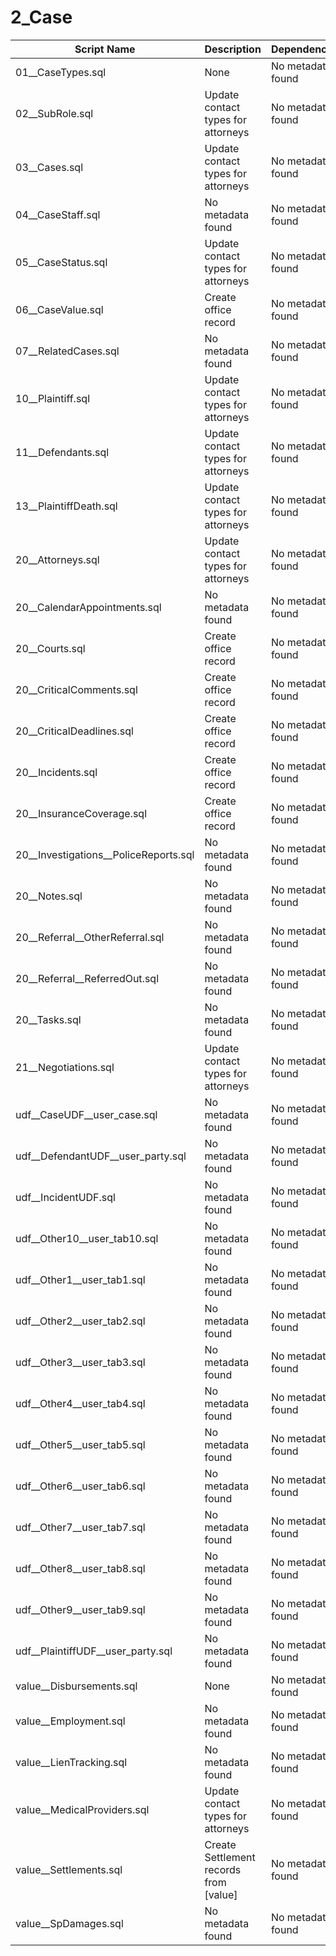 # 2_Case

| Script Name | Description | Dependencies |
|-------------|-------------|-------------|
| 01__CaseTypes.sql | None | No metadata found |
| 02__SubRole.sql | Update contact types for attorneys | No metadata found |
| 03__Cases.sql | Update contact types for attorneys | No metadata found |
| 04__CaseStaff.sql | No metadata found | No metadata found |
| 05__CaseStatus.sql | Update contact types for attorneys | No metadata found |
| 06__CaseValue.sql | Create office record | No metadata found |
| 07__RelatedCases.sql | No metadata found | No metadata found |
| 10__Plaintiff.sql | Update contact types for attorneys | No metadata found |
| 11__Defendants.sql | Update contact types for attorneys | No metadata found |
| 13__PlaintiffDeath.sql | Update contact types for attorneys | No metadata found |
| 20__Attorneys.sql | Update contact types for attorneys | No metadata found |
| 20__CalendarAppointments.sql | No metadata found | No metadata found |
| 20__Courts.sql | Create office record | No metadata found |
| 20__CriticalComments.sql | Create office record | No metadata found |
| 20__CriticalDeadlines.sql | Create office record | No metadata found |
| 20__Incidents.sql | Create office record | No metadata found |
| 20__InsuranceCoverage.sql | Create office record | No metadata found |
| 20__Investigations__PoliceReports.sql | No metadata found | No metadata found |
| 20__Notes.sql | No metadata found | No metadata found |
| 20__Referral__OtherReferral.sql | No metadata found | No metadata found |
| 20__Referral__ReferredOut.sql | No metadata found | No metadata found |
| 20__Tasks.sql | No metadata found | No metadata found |
| 21__Negotiations.sql | Update contact types for attorneys | No metadata found |
| udf__CaseUDF__user_case.sql | No metadata found | No metadata found |
| udf__DefendantUDF__user_party.sql | No metadata found | No metadata found |
| udf__IncidentUDF.sql | No metadata found | No metadata found |
| udf__Other10__user_tab10.sql | No metadata found | No metadata found |
| udf__Other1__user_tab1.sql | No metadata found | No metadata found |
| udf__Other2__user_tab2.sql | No metadata found | No metadata found |
| udf__Other3__user_tab3.sql | No metadata found | No metadata found |
| udf__Other4__user_tab4.sql | No metadata found | No metadata found |
| udf__Other5__user_tab5.sql | No metadata found | No metadata found |
| udf__Other6__user_tab6.sql | No metadata found | No metadata found |
| udf__Other7__user_tab7.sql | No metadata found | No metadata found |
| udf__Other8__user_tab8.sql | No metadata found | No metadata found |
| udf__Other9__user_tab9.sql | No metadata found | No metadata found |
| udf__PlaintiffUDF__user_party.sql | No metadata found | No metadata found |
| value__Disbursements.sql | None | No metadata found |
| value__Employment.sql | No metadata found | No metadata found |
| value__LienTracking.sql | No metadata found | No metadata found |
| value__MedicalProviders.sql | Update contact types for attorneys | No metadata found |
| value__Settlements.sql | Create Settlement records from [value] | No metadata found |
| value__SpDamages.sql | No metadata found | No metadata found |
